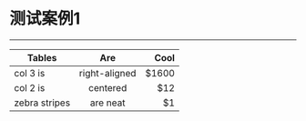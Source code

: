 # 测试案例1
---

<Common-Democode title="基本用法" description="基本按钮用法">
  <test-test1></test-test1>
  <highlight-code slot="codeText" lang="vue">
    <template>
      <div class="demo-button">
        <div>
          <bg-button>默认按钮</bg-button>
          <bg-button type="primary">主要按钮</bg-button>
          <bg-button type="success">成功按钮</bg-button>
          <bg-button type="info">信息按钮</bg-button>
          <bg-button type="warning">警告按钮</bg-button>
          <bg-button type="danger">危险按钮</bg-button>
        </div>
      </div>
    </template>
  </highlight-code>
</Common-Democode>

| Tables        | Are           | Cool  |
| ------------- |:-------------:| -----:|
| col 3 is      | right-aligned | $1600 |
| col 2 is      | centered      |   $12 |
| zebra stripes | are neat      |    $1 |